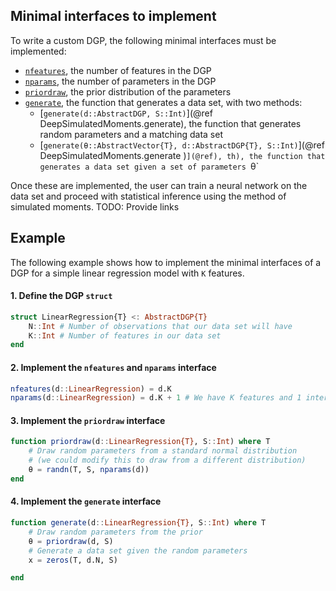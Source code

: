 ## Minimal interfaces to implement

To write a custom DGP, the following minimal interfaces must be implemented:
- [`nfeatures`](@ref), the number of features in the DGP
- [`nparams`](@ref), the number of parameters in the DGP
- [`priordraw`](@ref), the prior distribution of the parameters
- [`generate`](@ref), the function that generates a data set, with two methods:
    - [`generate(d::AbstractDGP, S::Int)`](@ref DeepSimulatedMoments.generate), the function that generates random parameters and a matching data set
    - [`generate(θ::AbstractVector{T}, d::AbstractDGP{T}, S::Int)`](@ref DeepSimulatedMoments.generate
)`](@ref), th), the function that generates a data set given a set of parameters `θ`

Once these are implemented, the user can train a neural network on the data set and proceed with statistical inference using the method of simulated moments. TODO: Provide links

## Example

The following example shows how to implement the minimal interfaces of a DGP for a simple linear regression model with `K` features.

#### 1. Define the DGP `struct`
```julia
struct LinearRegression{T} <: AbstractDGP{T}
    N::Int # Number of observations that our data set will have
    K::Int # Number of features in our data set
end
```

#### 2. Implement the `nfeatures` and `nparams` interface

```julia
nfeatures(d::LinearRegression) = d.K
nparams(d::LinearRegression) = d.K + 1 # We have K features and 1 intercept
```

#### 3. Implement the `priordraw` interface

```julia
function priordraw(d::LinearRegression{T}, S::Int) where T
    # Draw random parameters from a standard normal distribution 
    # (we could modify this to draw from a different distribution)
    θ = randn(T, S, nparams(d))
end
```

#### 4. Implement the `generate` interface

```julia
function generate(d::LinearRegression{T}, S::Int) where T
    # Draw random parameters from the prior
    θ = priordraw(d, S)
    # Generate a data set given the random parameters
    x = zeros(T, d.N, S)

end